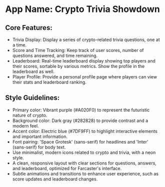 # **App Name**: Crypto Trivia Showdown

## Core Features:

- Trivia Display: Display a series of crypto-related trivia questions, one at a time.
- Score and Time Tracking: Keep track of user scores, number of questions answered, and time remaining.
- Leaderboard: Real-time leaderboard display showing top players and their scores, sortable by various metrics. Show the profile in the leaderboard as well.
- Player Profile: Provide a personal profile page where players can view their stats and leaderboard ranking.

## Style Guidelines:

- Primary color: Vibrant purple (#A020F0) to represent the futuristic nature of crypto.
- Background color: Dark gray (#282828) to provide contrast and a modern feel.
- Accent color: Electric blue (#7DF9FF) to highlight interactive elements and important information.
- Font pairing: 'Space Grotesk' (sans-serif) for headlines and 'Inter' (sans-serif) for body text.
- Use minimalist, modern icons related to crypto and trivia, with a neon style.
- A clean, responsive layout with clear sections for questions, answers, and leaderboard, optimized for Farcaster's interface.
- Subtle animations and transitions to enhance user experience, such as score updates and leaderboard changes.